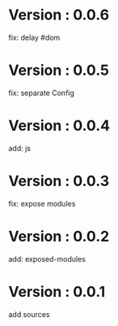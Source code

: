 # Version : 0.0.6

fix: delay #dom

# Version : 0.0.5

fix: separate Config

# Version : 0.0.4

add: js

# Version : 0.0.3

fix: expose modules

# Version : 0.0.2

add: exposed-modules

# Version : 0.0.1

add sources

